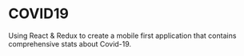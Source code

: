 # COVID19
Using React &amp; Redux to create a mobile first application that contains comprehensive stats about Covid-19.
